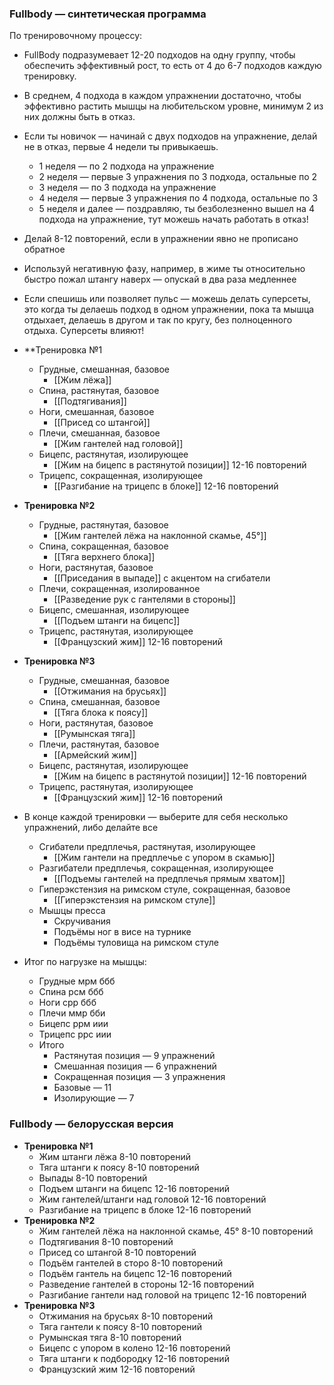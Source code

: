 
### Fullbody — синтетическая программа
По тренировочному процессу:
- FullBody подразумевает 12-20 подходов на одну группу, чтобы обеспечить эффективный рост, то есть от 4 до 6-7 подходов каждую тренировку. 
- В среднем, 4 подхода в каждом упражнении достаточно, чтобы эффективно растить мышцы на любительском уровне, минимум 2 из них должны быть в отказ. 
- Если ты новичок — начинай с двух подходов на упражнение, делай не в отказ, первые 4 недели ты привыкаешь. 
	- 1 неделя — по 2 подхода на упражнение
	- 2 неделя — первые 3 упражнения по 3 подхода, остальные по 2 
	- 3 неделя — по 3 подхода на упражнение
	- 4 неделя — первые 3 упражнения по 4 подхода, остальные по 3
	- 5 неделя и далее — поздравляю, ты безболезненно вышел на 4 подхода на упражнение, тут можешь начать работать в отказ! 
- Делай 8-12 повторений, если в упражнении явно не прописано обратное
- Используй негативную фазу, например, в жиме ты относительно быстро пожал штангу наверх — опускай в два раза медленнее 
- Если спешишь или позволяет пульс — можешь делать суперсеты, это когда ты делаешь подход в одном упражнении, пока та мышца отдыхает, делаешь в другом и так по кругу, без полноценного отдыха. Суперсеты влияют! 

- **Тренировка №1
	- Грудные, смешанная, базовое
		- [[Жим лёжа]]
	- Спина, растянутая, базовое
		- [[Подтягивания]]
	- Ноги, смешанная, базовое
		- [[Присед со штангой]] 
	- Плечи, смешанная, базовое
		- [[Жим гантелей над головой]]
	- Бицепс, растянутая, изолирующее
		- [[Жим на бицепс в растянутой позиции]] 12-16 повторений
	- Трицепс, сокращенная, изолирующее
		- [[Разгибание на трицепс в блоке]] 12-16 повторений
- **Тренировка №2**
	- Грудные, растянутая, базовое
		- [[Жим гантелей лёжа на наклонной скамье, 45°]]
	- Спина, сокращенная, базовое
		- [[Тяга верхнего блока]]
	- Ноги, растянутая, базовое
		- [[Приседания в выпаде]] с акцентом на сгибатели
	- Плечи, сокращенная, изолированное
		- [[Разведение рук с гантелями в стороны]]
	- Бицепс, смешанная, изолирующее
		- [[Подъем штанги на бицепс]]
	- Трицепс, растянутая, изолирующее
		- [[Французский жим]] 12-16 повторений
-  **Тренировка №3** 
	- Грудные, смешанная, базовое
		- [[Отжимания на брусьях]]
	- Спина, смешанная, базовое
		- [[Тяга блока к поясу]]
	- Ноги, растянутая, базовое
		- [[Румынская тяга]]
	- Плечи, растянутая, базовое
		- [[Армейский жим]]
	- Бицепс, растянутая, изолирующее
		- [[Жим на бицепс в растянутой позиции]] 12-16 повторений
	- Трицепс, растянутая, изолирующее
		- [[Французский жим]] 12-16 повторений
- В конце каждой тренировки — выберите для себя несколько упражнений, либо делайте все
	- Сгибатели предплечья, растянутая, изолирующее
		- [[Жим гантели на предплечье с упором в скамью]]
	- Разгибатели предплечья, сокращенная, изолирующее
		- [[Подъемы гантелей на предплечья прямым хватом]]
	- Гиперэкстензия на римском стуле, сокращенная, базовое
		- [[Гиперэкстензия на римском стуле]]
	- Мышцы пресса 
		- Скручивания
		- Подъёмы ног в висе на турнике
		- Подъёмы туловища на римском стуле
- Итог по нагрузке на мышцы:
	- Грудные мрм ббб
	- Спина рсм ббб
	- Ноги срр ббб
	- Плечи ммр бби
	- Бицепс ррм иии
	- Трицепс ррс иии
	- Итого
		- Растянутая позиция — 9 упражнений
		- Смешанная позиция — 6 упражнений
		- Сокращенная позиция — 3 упражнения
		- Базовые — 11
		- Изолирующие — 7



### Fullbody — белорусская версия
- **Тренировка №1**
	- Жим штанги лёжа 8-10 повторений
	- Тяга штанги к поясу 8-10 повторений
	- Выпады 8-10 повторений
	- Подъем штанги на бицепс 12-16 повторений
	- Жим гантелей/штанги над головой 12-16 повторений
	- Разгибание на трицепс в блоке 12-16 повторений
- **Тренировка №2**
	- Жим гантелей лёжа на наклонной скамье, 45° 8-10 повторений
	- Подтягивания 8-10 повторений
	- Присед со штангой 8-10 повторений
	- Подъём гантелей в сторо 8-10 повторений
	- Подъём гантель на бицепс 12-16 повторений
	- Разведение гантелей в стороны 12-16 повторений
	- Разгибание гантели над головой на трицепс 12-16 повторений
- **Тренировка №3** 
	- Отжимания на брусьях 8-10 повторений
	- Тяга гантели к поясу 8-10 повторений
	- Румынская тяга 8-10 повторений
	- Бицепс с упором в колено 12-16 повторений
	- Тяга штанги к подбородку 12-16 повторений
	- Французский жим 12-16 повторений
